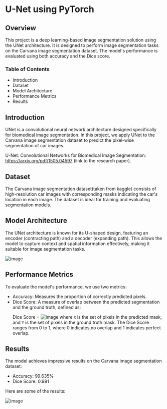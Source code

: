 <h1>U-Net using PyTorch</h1>

<h2>Overview</h2>
This project is a deep learning-based image segmentation solution using the UNet architecture. It is designed to perform image segmentation tasks on the Carvana image segmentation dataset. The model's performance is evaluated using both accuracy and the Dice score.

<h3>Table of Contents</h3>
<ul>
<li>Introduction</li>
<li>Dataset</li>
<li>Model Architecture</li>
<li>Performance Metrics</li>
<li>Results</li>
</ul>

<h2>Introduction</h2>
UNet is a convolutional neural network architecture designed specifically for biomedical image segmentation. In this project, we apply UNet to the Carvana image segmentation dataset to predict the pixel-wise segmentation of car images.

U-Net: Convolutional Networks for Biomedical Image Segmentation: <a href="url">https://arxiv.org/pdf/1505.04597</a> (link to the research paper).


<h2>Dataset</h2>
The Carvana image segmentation dataset(taken from kaggle) consists of high-resolution car images with corresponding masks indicating the car's location in each image. The dataset is ideal for training and evaluating segmentation models.

<h2>Model Architecture</h2>
The UNet architecture is known for its U-shaped design, featuring an encoder (contracting path) and a decoder (expanding path). This allows the model to capture context and spatial information effectively, making it suitable for image segmentation tasks.

![image](https://github.com/tanyasheru23/practice/assets/115335731/e69332e0-9fc0-4325-903a-b24cc2582abe)

<h2>Performance Metrics</h2>
To evaluate the model's performance, we use two metrics:

<ul>
  <li>Accuracy: Measures the proportion of correctly predicted pixels.</li>
  <li>Dice Score: A measure of overlap between the predicted segmentation and the ground truth, defined as:
    
  Dice Score = ![image](https://github.com/tanyasheru23/practice/assets/115335731/b5d2f539-fe66-4fbd-a20b-74edd7930e08)
   where `X` is the set of pixels in the predicted mask, and `Y` is the set of pixels in the ground truth mask. The Dice Score ranges from 0 to 1, where 0 indicates no overlap and 1 indicates perfect overlap.
  </li>
</ul>

<h2>Results</h2>
The model achieves impressive results on the Carvana image segmentation dataset:

<ul>
  <li>Accuracy: 99.635%</li>
  <li>Dice Score: 0.991</li>
</ul>

Here are some of the results:

![image](https://github.com/tanyasheru23/practice/assets/115335731/9145030f-7a24-47dc-b12d-8c41f61544d3)
